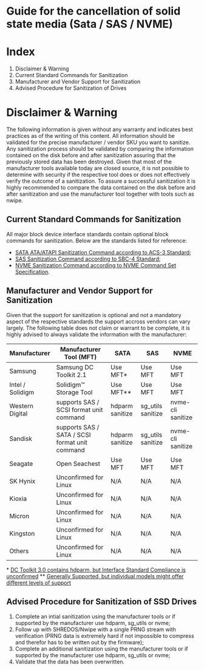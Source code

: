 ﻿# Guide for the cancellation of solid state media (Sata / SAS / NVME)

# Index
1. Disclaimer & Warning
2. Current Standard Commands for Sanitization
3. Manufacturer and Vendor Support for Sanitization
4. Advised Procedure for Sanitization of Drives

# Disclaimer & Warning
The following information is given without any warranty and indicates best practices as of the writing of this content.
All information should be validated for the precise manufacturer / vendor SKU you want to sanitize.
Any sanitization process should be validated by comparing the information contained on the disk before and after sanitization assuring that the previously stored data has been destroyed.
Given that most of the manufacturer tools available today are closed source, it is not possible to determine with security if the respective tool does or does not effectively verify the outcome of a sanitization.
To assure a successful sanitization it is highly recommended to compare the data contained on the disk before and after sanitization and use the manufacturer tool together with tools such as nwipe. 

## Current Standard Commands for Sanitization

All major block device interface standards contain optional block commands for sanitization. 
Below are the standards listed for reference: 
* [SATA ATA/ATAPI Sanitization Command according to ACS-3 Standard](https://people.freebsd.org/~imp/asiabsdcon2015/works/d2161r5-ATAATAPI_Command_Set_-_3.pdf);
* [SAS Sanitization Command according to SBC-4 Standard](https://www.t10.org/members/w_sbc4.htm);
* [NVME Sanitization Command according to NVME Command Set Specification](https://nvmexpress.org/wp-content/uploads/NVM-Express-NVM-Command-Set-Specification-Revision-1.1-2024.08.05-Ratified.pdf).

## Manufacturer and Vendor Support for Sanitization
Given that the support for sanitization is optional and not a mandatory aspect of the respective standards the support accross vendors can vary largely.
The following table does not claim or warrant to be complete, it is highly advised to always validate the information with the manufacturer:

| Manufacturer    	| Manufacturer Tool (MFT)                              	| SATA            	| SAS               	| NVME     	|
|-----------------	|------------------------------------------------------	|-----------------	|-------------------	|----------	|
| Samsung         	| Samsung DC Toolkit 2.1                               	| Use MFT*        	| Use MFT           	| Use MFT  	|
| Intel / Solidigm  | Solidigm™ Storage Tool                               	| Use MFT*\*        	| Use MFT           	| Use MFT  	|
| Western Digital 	| supports SAS / SCSI format unit command        	    | hdparm sanitize 	| sg_utils sanitize 	| nvme-cli sanitize	|
| Sandisk         	| supports SAS / SATA / SCSI format unit command 	    | hdparm sanitize 	| sg_utils sanitize 	| nvme-cli sanitize	|
| Seagate         	| Open Seachest 	    | Use MFT 	| Use MFT 	| Use MFT	|
| SK Hynix        	| Unconfirmed for Linux                                	| N/A             	| N/A               	| N/A      	|
| Kioxia          	| Unconfirmed for Linux                                	| N/A             	| N/A               	| N/A      	|
| Micron          	| Unconfirmed for Linux                                	| N/A             	| N/A               	| N/A      	|
| Kingston        	| Unconfirmed for Linux                                	| N/A             	| N/A               	| N/A      	|
| Others          	| Unconfirmed for Linux                                	| N/A             	| N/A               	| N/A      	|

\*      [DC Toolkit 3.0 contains hdparm, but Interface Standard Compliance is unconfirmed](https://download.semiconductor.samsung.com/resources/user-manual/Samsung_DCToolkit_V3.0_User_Guide.pdf)
\*\*    [Generally Supported, but individual models might offer different levels of support](https://community.solidigm.com/t5/solid-state-drives-nand/support-for-sata-sanitize-command/td-p/24452)

## Advised Procedure for Sanitization of SSD Drives

1.  Complete an intial sanitization using the manufacturer tools or if supported by the manufacturer use hdparm, sg_utils or nvme;
2.  Follow up with SHREDOS/Nwipe with a single PRNG stream with verification (PRNG data is extremely hard if not impossible to compress and therefor has to be written out by the firmware);
3.  Complete an additional sanitization using the manufacturer tools or if supported by the manufacturer use hdparm, sg_utils or nvme;
4.  Validate that the data has been overwritten.